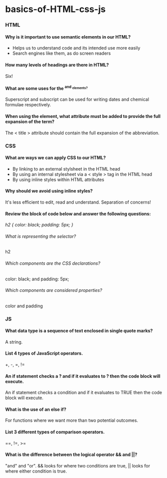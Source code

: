 # basics-of-HTML-css-js

### HTML

#### Why is it important to use semantic elements in our HTML?

- Helps us to understand code and its intended use more easily
- Search engines like them, as do screen readers

#### How many levels of headings are there in HTML?

Six!

#### What are some uses for the <sup> and <sub> elements?

Superscript and subscript can be used for writing dates and chemical formulae respectively.

#### When using the <abbr> element, what attribute must be added to provide the full expansion of the term?

The < title > attribute should contain the full expansion of the abbreviation.

### CSS

#### What are ways we can apply CSS to our HTML?

- By linking to an external stylsheet in the HTML head
- By using an internal stylesheet via a < style > tag in the HTML head
- By using inline styles within HTML attributes

#### Why should we avoid using inline styles?

It's less efficient to edit, read and understand. Separation of concerns!

#### Review the block of code below and answer the following questions:

_h2 {_
_color: black;_
_padding: 5px;_
_}_

###### What is representing the selector?

h2

###### Which components are the CSS declarations?

color: black; and padding: 5px;

###### Which components are considered properties?

color and padding

### JS

#### What data type is a sequence of text enclosed in single quote marks?

A string.

#### List 4 types of JavaScript operators.

+, -, =, !=

#### An if statement checks a ? and if it evaluates to ? then the code block will execute.

An if statement checks a condition and if it evaluates to TRUE then the code block will execute.

#### What is the use of an else if?

For functions where we want more than two potential outcomes.

#### List 3 different types of comparison operators.

==, !=, >=

#### What is the difference between the logical operator && and ||?

"and" and "or". && looks for where two conditions are true, || looks for where either condition is true.

